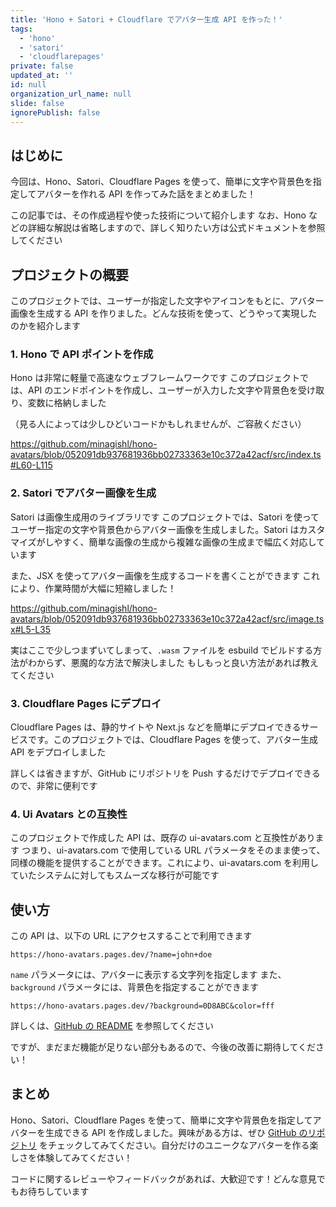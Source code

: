 ```yaml
---
title: 'Hono + Satori + Cloudflare でアバター生成 API を作った！'
tags:
  - 'hono'
  - 'satori'
  - 'cloudflarepages'
private: false
updated_at: ''
id: null
organization_url_name: null
slide: false
ignorePublish: false
---
```


## はじめに

今回は、Hono、Satori、Cloudflare Pages を使って、簡単に文字や背景色を指定してアバターを作れる API を作ってみた話をまとめました！

この記事では、その作成過程や使った技術について紹介します
なお、Hono などの詳細な解説は省略しますので、詳しく知りたい方は公式ドキュメントを参照してください

## プロジェクトの概要

このプロジェクトでは、ユーザーが指定した文字やアイコンをもとに、アバター画像を生成する API を作りました。どんな技術を使って、どうやって実現したのかを紹介します

### 1. Hono で API ポイントを作成

Hono は非常に軽量で高速なウェブフレームワークです
このプロジェクトでは、API のエンドポイントを作成し、ユーザーが入力した文字や背景色を受け取り、変数に格納しました

（見る人によっては少しひどいコードかもしれませんが、ご容赦ください）

https://github.com/minagishl/hono-avatars/blob/052091db937681936bb02733363e10c372a42acf/src/index.ts#L60-L115

### 2. Satori でアバター画像を生成

Satori は画像生成用のライブラリです
このプロジェクトでは、Satori を使ってユーザー指定の文字や背景色からアバター画像を生成しました。Satori はカスタマイズがしやすく、簡単な画像の生成から複雑な画像の生成まで幅広く対応しています

また、JSX を使ってアバター画像を生成するコードを書くことができます
これにより、作業時間が大幅に短縮しました！

https://github.com/minagishl/hono-avatars/blob/052091db937681936bb02733363e10c372a42acf/src/image.tsx#L5-L35

実はここで少しつまずいてしまって、`.wasm` ファイルを esbuild でビルドする方法がわからず、悪魔的な方法で解決しました
もしもっと良い方法があれば教えてください

### 3. Cloudflare Pages にデプロイ

Cloudflare Pages は、静的サイトや Next.js などを簡単にデプロイできるサービスです。このプロジェクトでは、Cloudflare Pages を使って、アバター生成 API をデプロイしました

詳しくは省きますが、GitHub にリポジトリを Push するだけでデプロイできるので、非常に便利です

### 4. Ui Avatars との互換性

このプロジェクトで作成した API は、既存の ui-avatars.com と互換性があります
つまり、ui-avatars.com で使用している URL パラメータをそのまま使って、同様の機能を提供することができます。これにより、ui-avatars.com を利用していたシステムに対してもスムーズな移行が可能です

## 使い方

この API は、以下の URL にアクセスすることで利用できます

```
https://hono-avatars.pages.dev/?name=john+doe
```

`name` パラメータには、アバターに表示する文字列を指定します
また、`background` パラメータには、背景色を指定することができます

```
https://hono-avatars.pages.dev/?background=0D8ABC&color=fff
```

詳しくは、[GitHub の README](https://github.com/minagishl/hono-avatars/#readme) を参照してください

ですが、まだまだ機能が足りない部分もあるので、今後の改善に期待してください！

## まとめ

Hono、Satori、Cloudflare Pages を使って、簡単に文字や背景色を指定してアバターを生成できる API を作成しました。興味がある方は、ぜひ [GitHub のリポジトリ](https://github.com/minagishl/hono-avatars) をチェックしてみてください。自分だけのユニークなアバターを作る楽しさを体験してみてください！

コードに関するレビューやフィードバックがあれば、大歓迎です！どんな意見でもお待ちしています
